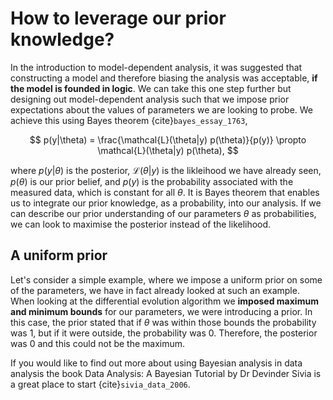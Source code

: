 # How to leverage our prior knowledge?

In the introduction to model-dependent analysis, it was suggested that constructing a model and therefore biasing the analysis was acceptable, **if the model is founded in logic**. 
We can take this one step further but designing out model-dependent analysis such that we impose prior expectations about the values of parameters we are looking to probe. 
We achieve this using Bayes theorem {cite}`bayes_essay_1763`, 

$$
p(y|\theta) = \frac{\mathcal{L}(\theta|y) p(\theta)}{p(y)} \propto \mathcal{L}(\theta|y) p(\theta),
$$

where $p(y|\theta)$ is the posterior, $\mathcal{L}(\theta|y)$ is the likleihood we have already seen, $p(\theta)$ is our prior belief, and $p(y)$ is the probability associated with the measured data, which is constant for all $\theta$. 
It is Bayes theorem that enables us to integrate our prior knowledge, as a probability, into our analysis. 
If we can describe our prior understanding of our parameters $\theta$ as probabilities, we can look to maximise the posterior instead of the likelihood. 

## A uniform prior

Let's consider a simple example, where we impose a uniform prior on some of the parameters, we have in fact already looked at such an example. 
When looking at the differential evolution algorithm we **imposed maximum and minimum bounds** for our parameters, we were introducing a prior. 
In this case, the prior stated that if $\theta$ was within those bounds the probability was $1$, but if it were outside, the probability was $0$. 
Therefore, the posterior was $0$ and this could not be the maximum. 

If you would like to find out more about using Bayesian analysis in data analysis the book Data Analysis: A Bayesian Tutorial by Dr Devinder Sivia is a great place to start {cite}`sivia_data_2006`. 